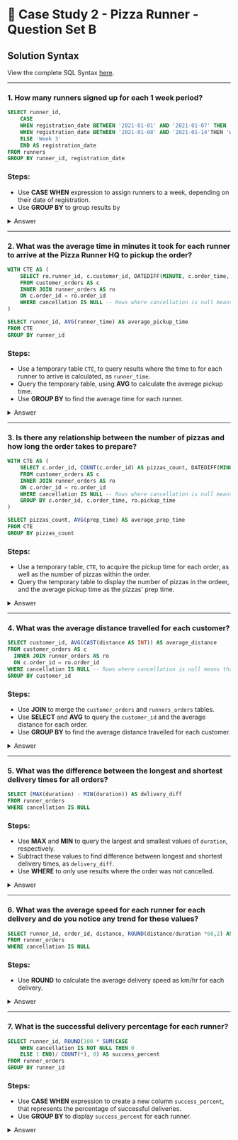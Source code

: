 # 🍕 Case Study 2 - Pizza Runner - Question Set B

## Solution Syntax
View the complete SQL Syntax [here](https://github.com/JayKim-Analytics/8-week-SQL-Challenge/blob/main/Case%20Study%202%20-%20Pizza%20Runner/SQL%20Syntax/Runner%20and%20Customer%20Experience).

***

### 1. How many runners signed up for each 1 week period?
 
```sql 
SELECT runner_id, 
	CASE 
	WHEN registration_date BETWEEN '2021-01-01' AND '2021-01-07' THEN 'Week 1'
	WHEN registration_date BETWEEN '2021-01-08' AND '2021-01-14'THEN 'Week 2'
	ELSE 'Week 3'
	END AS registration_date
FROM runners
GROUP BY runner_id, registration_date
```

### Steps:
- Use **CASE WHEN** expression to assign runners to a week, depending on their date of registration.
- Use **GROUP BY** to group results by 

<details>
	<summary> Answer </summary>
  
| runner_id | registration_date |
| --------- | ----------------- |
| 1         | Week 1            |
| 2         | Week 1            |
| 3         | Week 2            |
| 4         | Week 3            |

- Runners 1 and 2 signed up during the Week 1 period.
- Runner 3 signed up during the Week 2 period.
- Runner 4 signed up during the Week 3 period.

</details>

***

### 2. What was the average time in minutes it took for each runner to arrive at the Pizza Runner HQ to pickup the order?

```sql
WITH CTE AS (
	SELECT ro.runner_id, c.customer_id, DATEDIFF(MINUTE, c.order_time, ro.pickup_time) AS runner_time
	FROM customer_orders AS c
	INNER JOIN runner_orders AS ro
	ON c.order_id = ro.order_id
	WHERE cancellation IS NULL -- Rows where cancellation is null means that the order was *not* cancelled.
) 

SELECT runner_id, AVG(runner_time) AS average_pickup_time
FROM CTE
GROUP BY runner_id
```

### Steps:
- Use a temporary table ```CTE```, to query results where the time to for each runner to arrive is calculated, as ```runner_time```.
- Query the temporary table, using **AVG** to calculate the average pickup time.
- Use **GROUP BY** to find the average time for each runner.

<details>
	<summary> Answer </summary>
  
| runner_id | average_pickup_time |
| --------- | ------------------- |
| 1         | 15                  |
| 2         | 24                  |
| 3         | 10                  |

- Runner 1 took an average of 15 minutes to pickup the order.
- Runner 2 took an average of 24 minutes to pickup the order.
- Runner 3 took an average of 10 minutes to pickup the order.

</details>


***

### 3. Is there any relationship between the number of pizzas and how long the order takes to prepare?

```sql
WITH CTE AS (
	SELECT c.order_id, COUNT(c.order_id) AS pizzas_count, DATEDIFF(MINUTE, c.order_time, ro.pickup_time) AS prep_time
	FROM customer_orders AS c
	INNER JOIN runner_orders AS ro
	ON c.order_id = ro.order_id
	WHERE cancellation IS NULL -- Rows where cancellation is null means that the order was *not* cancelled.
	GROUP BY c.order_id, c.order_time, ro.pickup_time
) 

SELECT pizzas_count, AVG(prep_time) AS average_prep_time
FROM CTE
GROUP BY pizzas_count

```

### Steps:
- Use a temporary table, ```CTE```, to acquire the pickup time for each order, as well as the number of pizzas within the order.
- Query the temporary table to display the number of pizzas in the ordeer, and the average pickup time as the pizzas' prep time.


<details>
	<summary> Answer </summary>
  
| pizzas_count | average_prep_time |
| ------------ | ----------------- |
| 1            | 12                |
| 2            | 28                |
| 3            | 30                |

- Orders with 1 pizza took an average of 12 minutes to prepare.
- Orders with 2 pizzas took an average of 18 minutes to prepare.
- Orders with 3 pizzas took an average of 30 minutes to prepare.

Based on these results, we could infer that the number of pizzas within an order has an increasing effect on how long the order takes to prepare.
</details>

***

### 4. What was the average distance travelled for each customer?

```sql
SELECT customer_id, AVG(CAST(distance AS INT)) AS average_distance
FROM customer_orders AS c
  INNER JOIN runner_orders AS ro
  ON c.order_id = ro.order_id
WHERE cancellation IS NULL -- Rows where cancellation is null means that the order was *not* cancelled.
GROUP BY customer_id

```

### Steps:
- Use **JOIN** to merge the ```customer_orders``` and ```runners_orders``` tables.
- Use **SELECT** and **AVG** to query the ```customer_id``` and the average distance for each order.
- Use **GROUP BY** to find the average distance travelled for each customer.

<details>
	<summary> Answer </summary>
	
| customer_id | average_distance |
| ----------- | ---------------- |
| 101         | 20               |
| 102         | 16               |
| 103         | 23               |
| 104         | 10               |
| 105         | 25               |

- Customer 101 requires an average of 20 km travel.
- Customer 102 requires an average of 16 km travel.
- Customer 103 requires an average of 23 km travel.
- Customer 104 requires an average of 10 km travel.
- Customer 105 requires an average of 25 km travel.

</details>

***

### 5. What was the difference between the longest and shortest delivery times for all orders?

```sql
SELECT (MAX(duration) - MIN(duration)) AS delivery_diff 
FROM runner_orders
WHERE cancellation IS NULL
```

### Steps:
- Use **MAX** and **MIN** to query the largest and smallest values of ```duration```, respectively.
- Subtract these values to find difference between longest and shortest delivery times, as ```delivery_diff```.
- Use **WHERE** to only use results where the order was not cancelled.

<details>
	<summary> Answer </summary>
	
| customer_id | 
| ----------- | 
| 30          | 

- The difference between the longest and shortest delivery times is 30 minutes.

</details>

***

### 6. What was the average speed for each runner for each delivery and do you notice any trend for these values?

```sql
SELECT runner_id, order_id, distance, ROUND(distance/duration *60,2) AS avg_speed
FROM runner_orders
WHERE cancellation IS NULL
```

### Steps:
- Use **ROUND** to calculate the average delivery speed as km/hr for each delivery. 

<details>
	<summary> Answer </summary>
  
| runner_id | order_id | distance | avg_speed |
| --------- | -------- | -------- | --------- |
| 1         | 1        | 20       | 37.5      |
| 1         | 2        | 20       | 44.44     |
| 1         | 3        | 13.4     | 40.2      |
| 2         | 4        | 23.4     | 35.1      |
| 3         | 5        | 10       | 40        |
| 2         | 7        | 25       | 60        |
| 2         | 8        | 23.4     | 93.6      |
| 1         | 10       | 10       | 60        |

- Runner 1 generally had a higher average speed when travelling short distances.
- Runner 2 had the greatest flucation in average speed.
- Runner 3 only had a single delivery, not enough information to infer any trends.

</details>

***

### 7. What is the successful delivery percentage for each runner?

```sql
SELECT runner_id, ROUND(100 * SUM(CASE
	WHEN cancellation IS NOT NULL THEN 0
	ELSE 1 END)/ COUNT(*), 0) AS success_percent
FROM runner_orders
GROUP BY runner_id
```

### Steps:
- Use **CASE WHEN** expression to create a new column ```success_percent```, that represents the percentage of successful deliveries.
- Use **GROUP BY** to display ```success_percent``` for each runner.

<details>
	<summary> Answer </summary>
	
| runner_id | success_percent |
| --------- | --------------- |
| 1         | 100             |
| 2         | 75              |
| 3         | 50              |

- Cancellations are not indicative of a runners ability to deliver! Existing cancellations in the database are marked as 'Restuarant Cancellation' or 'Customer Cancellation'. 
</details>
